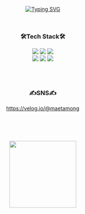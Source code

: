 <div align="center">
 
[![Typing SVG](https://readme-typing-svg.demolab.com?font=Roboto&weight=700&size=32&pause=1000&color=FF2D4C&background=FFFFFF00&center=true&vCenter=true&width=435&lines=Hi+there!+I+am+SeoLynn+Jeong)](https://git.io/typing-svg)

<br>

### 🛠Tech Stack🛠

<div style='flex'>
<img src="https://img.shields.io/badge/HTML-E34F26?style=for-the-badge&logo=HTML5&logoColor=black"> 
 <img src="https://img.shields.io/badge/css-1572B6?style=for-the-badge&logo=css3&logoColor=black"> 
 <img src="https://img.shields.io/badge/scss-CC6699?style=for-the-badge&logo=sass&logoColor=black"> 
</div>
<div style='flex'>
 <img src="https://img.shields.io/badge/JavaScript-F7DF1E?style=for-the-badge&logo=javascript&logoColor=black"> 
 <img src="https://img.shields.io/badge/jQuery-0769AD?style=for-the-badge&logo=jQuery&logoColor=black"> 
 <img src="https://img.shields.io/badge/react-61DAFB?style=for-the-badge&logo=react&logoColor=black">
</div>


<br><br>

### ✍SNS✍

<a href="https://velog.io/@maetamong" target="_blank">https://velog.io/@maetamong</a>   


<br><br><br>

 <a href="https://github.com/seolynnE"><img align="center" style="height:180px" src="https://github-readme-stats.vercel.app/api/top-langs/?username=seolynnE&layout=compact&hide_border=true&bg_color=30,EF6DA0,EE8E6B&title_color=fff&text_color=fff" /></a>
 
 
 
</div>
